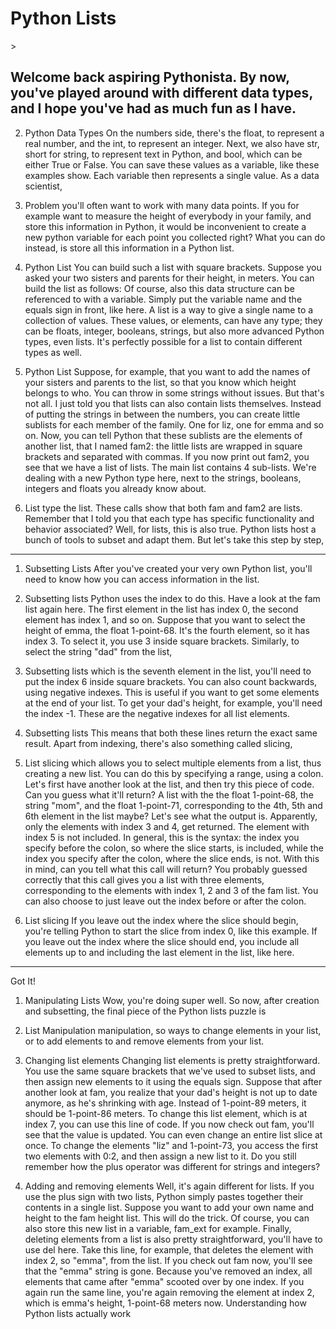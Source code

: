 <h1>Python Lists</h1>>

<h2>Welcome back aspiring Pythonista. By now, you've played around with different data types, and I hope you've had as much fun as I have.</h2>

2. Python Data Types
   On the numbers side, there's the float, to represent a real number, and the int, to represent an integer. Next, we also have str, short for string, to represent text in Python, and bool, which can be either True or False. You can save these values as a variable, like these examples show. Each variable then represents a single value. As a data scientist,

3. Problem
   you'll often want to work with many data points. If you for example want to measure the height of everybody in your family, and store this information in Python, it would be inconvenient to create a new python variable for each point you collected right? What you can do instead, is store all this information in a Python list.

4. Python List
   You can build such a list with square brackets. Suppose you asked your two sisters and parents for their height, in meters. You can build the list as follows: Of course, also this data structure can be referenced to with a variable. Simply put the variable name and the equals sign in front, like here. A list is a way to give a single name to a collection of values. These values, or elements, can have any type; they can be floats, integer, booleans, strings, but also more advanced Python types, even lists. It's perfectly possible for a list to contain different types as well.

5. Python List
   Suppose, for example, that you want to add the names of your sisters and parents to the list, so that you know which height belongs to who. You can throw in some strings without issues. But that's not all. I just told you that lists can also contain lists themselves. Instead of putting the strings in between the numbers, you can create little sublists for each member of the family. One for liz, one for emma and so on. Now, you can tell Python that these sublists are the elements of another list, that I named fam2: the little lists are wrapped in square brackets and separated with commas. If you now print out fam2, you see that we have a list of lists. The main list contains 4 sub-lists. We're dealing with a new Python type here, next to the strings, booleans, integers and floats you already know about.

6. List type
   the list. These calls show that both fam and fam2 are lists. Remember that I told you that each type has specific functionality and behavior associated? Well, for lists, this is also true. Python lists host a bunch of tools to subset and adapt them. But let's take this step by step,

---

1. Subsetting Lists
   After you've created your very own Python list, you'll need to know how you can access information in the list.

2. Subsetting lists
   Python uses the index to do this. Have a look at the fam list again here. The first element in the list has index 0, the second element has index 1, and so on. Suppose that you want to select the height of emma, the float 1-point-68. It's the fourth element, so it has index 3. To select it, you use 3 inside square brackets. Similarly, to select the string "dad" from the list,

3. Subsetting lists
   which is the seventh element in the list, you'll need to put the index 6 inside square brackets. You can also count backwards, using negative indexes. This is useful if you want to get some elements at the end of your list. To get your dad's height, for example, you'll need the index -1. These are the negative indexes for all list elements.

4. Subsetting lists
   This means that both these lines return the exact same result. Apart from indexing, there's also something called slicing,

5. List slicing
   which allows you to select multiple elements from a list, thus creating a new list. You can do this by specifying a range, using a colon. Let's first have another look at the list, and then try this piece of code. Can you guess what it'll return? A list with the the float 1-point-68, the string "mom", and the float 1-point-71, corresponding to the 4th, 5th and 6th element in the list maybe? Let's see what the output is. Apparently, only the elements with index 3 and 4, get returned. The element with index 5 is not included. In general, this is the syntax: the index you specify before the colon, so where the slice starts, is included, while the index you specify after the colon, where the slice ends, is not. With this in mind, can you tell what this call will return? You probably guessed correctly that this call gives you a list with three elements, corresponding to the elements with index 1, 2 and 3 of the fam list. You can also choose to just leave out the index before or after the colon.

6. List slicing
   If you leave out the index where the slice should begin, you're telling Python to start the slice from index 0, like this example. If you leave out the index where the slice should end, you include all elements up to and including the last element in the list, like here.

---

Got It!

1. Manipulating Lists
   Wow, you're doing super well. So now, after creation and subsetting, the final piece of the Python lists puzzle is

2. List Manipulation
   manipulation, so ways to change elements in your list, or to add elements to and remove elements from your list.

3. Changing list elements
   Changing list elements is pretty straightforward. You use the same square brackets that we've used to subset lists, and then assign new elements to it using the equals sign. Suppose that after another look at fam, you realize that your dad's height is not up to date anymore, as he's shrinking with age. Instead of 1-point-89 meters, it should be 1-point-86 meters. To change this list element, which is at index 7, you can use this line of code. If you now check out fam, you'll see that the value is updated. You can even change an entire list slice at once. To change the elements "liz" and 1-point-73, you access the first two elements with 0:2, and then assign a new list to it. Do you still remember how the plus operator was different for strings and integers?

4. Adding and removing elements
   Well, it's again different for lists. If you use the plus sign with two lists, Python simply pastes together their contents in a single list. Suppose you want to add your own name and height to the fam height list. This will do the trick. Of course, you can also store this new list in a variable, fam_ext for example. Finally, deleting elements from a list is also pretty straightforward, you'll have to use del here. Take this line, for example, that deletes the element with index 2, so "emma", from the list. If you check out fam now, you'll see that the "emma" string is gone. Because you've removed an index, all elements that came after "emma" scooted over by one index. If you again run the same line, you're again removing the element at index 2, which is emma's height, 1-point-68 meters now. Understanding how Python lists actually work
